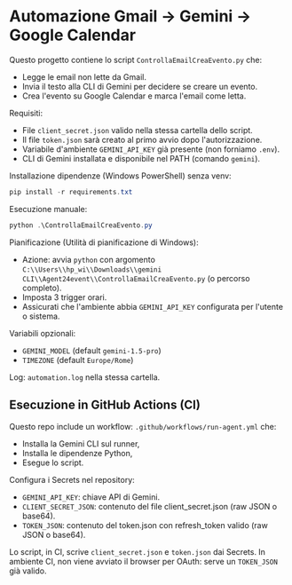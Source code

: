 # Automazione Gmail -> Gemini -> Google Calendar

Questo progetto contiene lo script `ControllaEmailCreaEvento.py` che:
- Legge le email non lette da Gmail.
- Invia il testo alla CLI di Gemini per decidere se creare un evento.
- Crea l'evento su Google Calendar e marca l'email come letta.

Requisiti:
- File `client_secret.json` valido nella stessa cartella dello script.
- Il file `token.json` sarà creato al primo avvio dopo l'autorizzazione.
- Variabile d'ambiente `GEMINI_API_KEY` già presente (non forniamo `.env`).
- CLI di Gemini installata e disponibile nel PATH (comando `gemini`).

Installazione dipendenze (Windows PowerShell) senza venv:
```powershell
pip install -r requirements.txt
```

Esecuzione manuale:
```powershell
python .\ControllaEmailCreaEvento.py
```

Pianificazione (Utilità di pianificazione di Windows):
- Azione: avvia `python` con argomento `C:\\Users\\hp_wi\\Downloads\\gemini CLI\\Agent24event\\ControllaEmailCreaEvento.py` (o percorso completo).
- Imposta 3 trigger orari.
- Assicurati che l'ambiente abbia `GEMINI_API_KEY` configurata per l'utente o sistema.

Variabili opzionali:
- `GEMINI_MODEL` (default `gemini-1.5-pro`)
- `TIMEZONE` (default `Europe/Rome`)

Log: `automation.log` nella stessa cartella.

## Esecuzione in GitHub Actions (CI)

Questo repo include un workflow: `.github/workflows/run-agent.yml` che:
- Installa la Gemini CLI sul runner,
- Installa le dipendenze Python,
- Esegue lo script.

Configura i Secrets nel repository:
- `GEMINI_API_KEY`: chiave API di Gemini.
- `CLIENT_SECRET_JSON`: contenuto del file client_secret.json (raw JSON o base64).
- `TOKEN_JSON`: contenuto del token.json con refresh_token valido (raw JSON o base64).

Lo script, in CI, scrive `client_secret.json` e `token.json` dai Secrets. In ambiente CI, non viene avviato il browser per OAuth: serve un `TOKEN_JSON` già valido.
